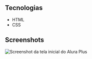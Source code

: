 ## Tecnologias
* HTML
* CSS

## Screenshots
![Screenshot da tela inicial do Alura Plus](https://imgur.com/nKUf7MK.png)
